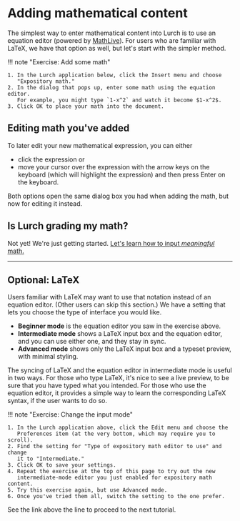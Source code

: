 
# Adding mathematical content

The simplest way to enter mathematical content into Lurch is to use an equation
editor (powered by [MathLive](https://cortexjs.io/mathlive/)).  For users who
are familiar with LaTeX, we have that option as well, but let's start with the
simpler method.

!!! note "Exercise: Add some math"

    1. In the Lurch application below, click the Insert menu and choose
       "Expository math."
    2. In the dialog that pops up, enter some math using the equation editor.
       For example, you might type `1-x^2` and watch it become $1-x^2$.
    3. Click OK to place your math into the document.

<div class='lurch-embed' width='100%' height='300px'>
</div>

## Editing math you've added

To later edit your new mathematical expression, you can either

 - click the expression or
 - move your cursor over the expression with the arrow keys on the keyboard
   (which will highlight the expression) and then press Enter on the keyboard.

Both options open the same dialog box you had when adding the math, but now for
editing it instead.

## Is Lurch grading my math?

Not yet!  We're just getting started.
[Let's learn how to input *meaningful* math.](tut-03-meaningful-math.md)

---

## Optional: LaTeX

Users familiar with LaTeX may want to use that notation instead of an equation
editor.  (Other users can skip this section.)  We have a setting that lets you
choose the type of interface you would like.

 - **Beginner mode** is the equation editor you saw in the exercise above.
 - **Intermediate mode** shows a LaTeX input box and the equation editor, and
   you can use either one, and they stay in sync.
 - **Advanced mode** shows only the LaTeX input box and a typeset preview, with
   minimal styling.

The syncing of LaTeX and the equation editor in intermediate mode is useful in
two ways.  For those who type LaTeX, it's nice to see a live preview, to be sure
that you have typed what you intended.  For those who use the equation editor,
it provides a simple way to learn the corresponding LaTeX syntax, if the user
wants to do so.

!!! note "Exercise: Change the input mode"

    1. In the Lurch application above, click the Edit menu and choose the
       Preferences item (at the very bottom, which may require you to scroll).
    2. Find the setting for "Type of expository math editor to use" and change
       it to "Intermediate."
    3. Click OK to save your settings.
    4. Repeat the exercise at the top of this page to try out the new
       intermediate-mode editor you just enabled for expository math content.
    5. Try this exercise again, but use Advanced mode.
    6. Once you've tried them all, switch the setting to the one prefer.

See the link above the line to proceed to the next tutorial.
